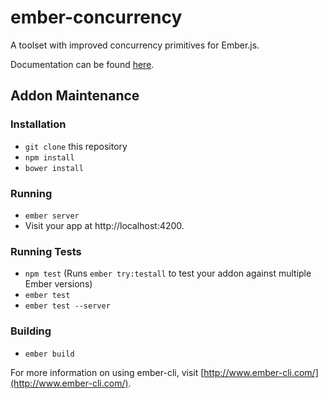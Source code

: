 # ember-concurrency

A toolset with improved concurrency primitives for Ember.js.

Documentation can be found [here](http://ember-concurrency.com).

## Addon Maintenance

### Installation

* `git clone` this repository
* `npm install`
* `bower install`

### Running

* `ember server`
* Visit your app at http://localhost:4200.

### Running Tests

* `npm test` (Runs `ember try:testall` to test your addon against multiple Ember versions)
* `ember test`
* `ember test --server`

### Building

* `ember build`

For more information on using ember-cli, visit [http://www.ember-cli.com/](http://www.ember-cli.com/).
